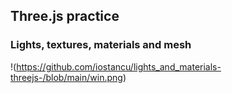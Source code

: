 ## Three.js practice
### Lights, textures, materials and mesh

!(https://github.com/iostancu/lights_and_materials-threejs-/blob/main/win.png)